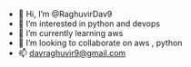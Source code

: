 - 👋 Hi, I’m @RaghuvirDav9
- 👀 I’m interested in python and devops
- 🌱 I’m currently learning aws 
- 💞️ I’m looking to collaborate on aws , python
- 📫 davraghuvir9@gmail.com

<!---
RaghuvirDav9/RaghuvirDav9 is a ✨ special ✨ repository because its `README.md` (this file) appears on your GitHub profile.
You can click the Preview link to take a look at your changes.
--->
